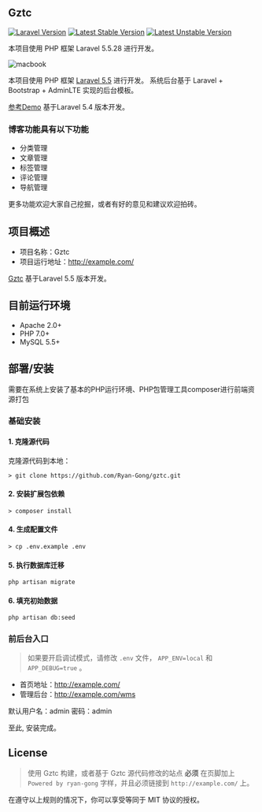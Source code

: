 ## Gztc

[![Laravel Version](https://shield.with.social/cc/github/laravelio/portal/master.svg?style=flat-square)](https://packagist.org/packages/laravel/framework)
[![Latest Stable Version](https://poser.pugx.org/rappasoft/laravel-5-boilerplate/v/stable)](https://packagist.org/packages/rappasoft/laravel-5-boilerplate) 
[![Latest Unstable Version](https://poser.pugx.org/rappasoft/laravel-5-boilerplate/v/unstable)](https://packagist.org/packages/rappasoft/laravel-5-boilerplate)

本项目使用 PHP 框架 Laravel 5.5.28 进行开发。

![macbook](https://raw.githubusercontent.com/cong5/myPersimmon/master/screen.jpg)


本项目使用 PHP 框架 [Laravel 5.5](https://doc.laravel-china.org/docs/5.5/) 进行开发。 
系统后台基于 Laravel + Bootstrap + AdminLTE 实现的后台模板。

[参考Demo](https://github.com/Cong5/myPersimmon) 基于Laravel 5.4 版本开发。

### 博客功能具有以下功能

- 分类管理
- 文章管理
- 标签管理
- 评论管理
- 导航管理


更多功能欢迎大家自己挖掘，或者有好的意见和建议欢迎拍砖。


## 项目概述

* 项目名称：Gztc
* 项目运行地址：http://example.com/

[Gztc](https://github.com/Ryan-Gong/gztc) 基于Laravel 5.5 版本开发。

## 目前运行环境

- Apache 2.0+
- PHP 7.0+
- MySQL 5.5+

## 部署/安装

需要在系统上安装了基本的PHP运行环境、PHP包管理工具composer进行前端资源打包

### 基础安装

#### 1. 克隆源代码

克隆源代码到本地：

    > git clone https://github.com/Ryan-Gong/gztc.git

#### 2. 安装扩展包依赖

    > composer install

#### 4. 生成配置文件

    > cp .env.example .env

    
#### 5. 执行数据库迁移

```shell
php artisan migrate
```

#### 6. 填充初始数据

```shell
php artisan db:seed
```

### 前后台入口

> 如果要开启调试模式，请修改 `.env` 文件， `APP_ENV=local` 和 `APP_DEBUG=true` 。

* 首页地址：http://example.com/
* 管理后台：http://example.com/wms

默认用户名：admin
密码：admin

至此, 安装完成。


## License

> 使用 Gztc 构建，或者基于 Gztc 源代码修改的站点 **必须** 在页脚加上 `Powered by ryan-gong` 字样，并且必须链接到 `http://example.com/` 上。

在遵守以上规则的情况下，你可以享受等同于 MIT 协议的授权。


